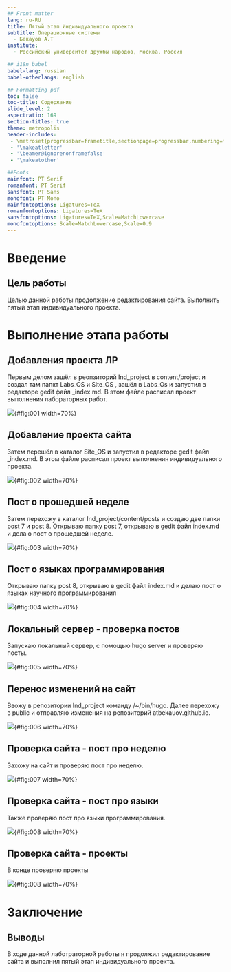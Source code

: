```yaml
---
## Front matter
lang: ru-RU
title: Пятый этап Индивидуального проекта
subtitle: Операционные системы
  - Бекауов А.Т
institute:
  - Российский университет дружбы народов, Москва, Россия

## i18n babel
babel-lang: russian
babel-otherlangs: english

## Formatting pdf
toc: false
toc-title: Содержание
slide_level: 2
aspectratio: 169
section-titles: true
theme: metropolis
header-includes:
 - \metroset{progressbar=frametitle,sectionpage=progressbar,numbering=fraction}
 - '\makeatletter'
 - '\beamer@ignorenonframefalse'
 - '\makeatother'

##Fonts
mainfont: PT Serif
romanfont: PT Serif
sansfont: PT Sans
monofont: PT Mono
mainfontoptions: Ligatures=TeX
romanfontoptions: Ligatures=TeX
sansfontoptions: Ligatures=TeX,Scale=MatchLowercase
monofontoptions: Scale=MatchLowercase,Scale=0.9
---
```


# Введение

## Цель работы

Целью данной работы продолжение редактирования сайта. Выполнить пятый этап индивидуального проекта.


# Выполнение этапа работы

## Добавления проекта ЛР

Первым делом зашёл в реопзиторий Ind_project в content/project и создал там папкт Labs_OS и Site_OS , зашёл в Labs_Os и запустил в редакторе gedit файл _index.md. В этом файле расписал проект выполнения лабораторных работ.

![](image/1.png){#fig:001 width=70%}

## Добавление проекта сайта

Затем перешёл в каталог Site_OS и запустил в редакторе gedit файл _index.md. В этом файле расписал проект выполнения индивидуального проекта.

![](image/2.png){#fig:002 width=70%}

## Пост о прошедшей неделе

Затем перехожу в каталог Ind_project/content/posts и создаю две папки post 7 и post 8. Открываю папку post 7, открываю в gedit файл index.md и делаю пост о прошедшей неделе.

![](image/3.png){#fig:003 width=70%}

## Пост о языках программирования

Открываю папку post 8, открываю в gedit файл index.md и делаю пост о языках научного программирования

![](image/4.png){#fig:004 width=70%}

## Локальный сервер - проверка постов

Запускаю локальный сервер, с помощью hugo server и проверяю посты.

![](image/5.png){#fig:005 width=70%}

## Перенос изменений на сайт

Ввожу в репозитории Ind_project команду /~/bin/hugo. Далее перехожу в public и отправляю изменения на репозиторий atbekauov.github.io.

![](image/6.png){#fig:006 width=70%}

## Проверка сайта - пост про неделю

Захожу на сайт и проверяю пост про неделю.

![](image/7.png){#fig:007 width=70%}

## Проверка сайта - пост про языки

Также проверяю пост про языки программирования.

![](image/8.png){#fig:008 width=70%}

## Проверка сайта - проекты

В конце проверяю проекты

![](image/8.png){#fig:008 width=70%}

# Заключение

## Выводы

В ходе данной лаботраторной работы я продолжил редактирование сайта и выполнил пятый этап индивидуального проекта.


